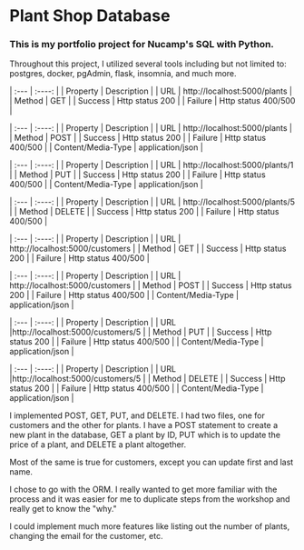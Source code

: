 # Plant Shop Database
### This is my portfolio project for Nucamp's SQL with Python.
Throughout this project, I utilized several tools including but not limited to: postgres, docker, pgAdmin, flask, insomnia, and much more.

| :---               |                           :----: |
| Property           |                      Description |
| URL                |     http://localhost:5000/plants |
| Method             |                              GET |
| Success            |                  Http status 200 |
| Failure            |              Http status 400/500 |


| :---               |                           :----: |
| Property           |                      Description |
| URL                |     http://localhost:5000/plants |
| Method             |                             POST |
| Success            |                  Http status 200 |
| Failure            |              Http status 400/500 |
| Content/Media-Type |                 application/json |


| :---               |                           :----: |
| Property           |                      Description |
| URL                |   http://localhost:5000/plants/1 |
| Method             |                              PUT |
| Success            |                  Http status 200 |
| Failure            |              Http status 400/500 |
| Content/Media-Type |                 application/json |


| :---               |                           :----: |
| Property           |                      Description |
| URL                |   http://localhost:5000/plants/5 |
| Method             |                           DELETE |
| Success            |                  Http status 200 |
| Failure            |              Http status 400/500 |


| :---               |                           :----: |
| Property           |                      Description |
| URL                |  http://localhost:5000/customers |
| Method             |                              GET |
| Success            |                  Http status 200 |
| Failure            |              Http status 400/500 |


| :---               |                           :----: |
| Property           |                      Description |
| URL                |  http://localhost:5000/customers |
| Method             |                             POST |
| Success            |                  Http status 200 |
| Failure            |              Http status 400/500 |
| Content/Media-Type |                 application/json |

| :---               |                           :----: |
| Property           |                      Description |
| URL                |http://localhost:5000/customers/5 |
| Method             |                              PUT |
| Success            |                  Http status 200 |
| Failure            |              Http status 400/500 |
| Content/Media-Type |                 application/json |

| :---               |                           :----: |
| Property           |                      Description |
| URL                |http://localhost:5000/customers/5 |
| Method             |                           DELETE |
| Success            |                  Http status 200 |
| Failure            |              Http status 400/500 |
| Content/Media-Type |                 application/json |

I implemented POST, GET, PUT, and DELETE. I had two files, one for customers and the other for plants. I have a POST statement to create a new plant in the database, GET a plant by ID, PUT which is to update the price of a plant, and DELETE a plant altogether.

Most of the same is true for customers, except you can update first and last name.

I chose to go with the ORM. I really wanted to get more familiar with the process and it was easier for me to duplicate steps from the workshop and really get to know the "why."

I could implement much more features like listing out the number of plants, changing the email for the customer, etc.